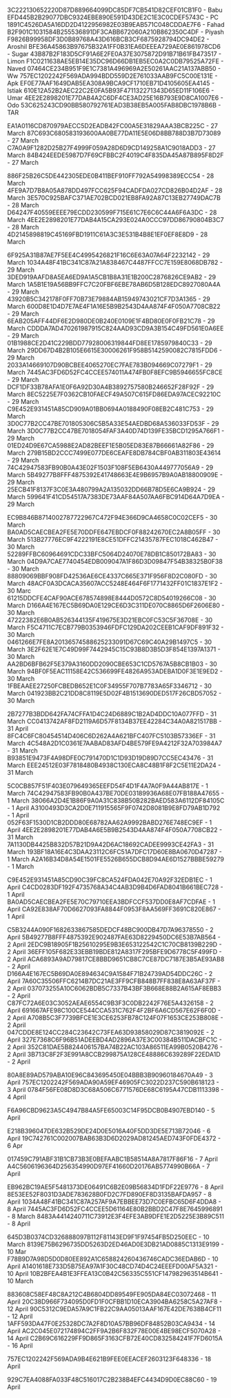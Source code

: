 3C222130652220D87D889664099DC85DF7CB541D82CEF01CB1F0 - Babu
EFD445B2B29077DBC9324EBE890E591D43DE2C1E3C0CDEF5743C - PC
1891C4526DA5A16DD2D4122956982E03B9EAB571C048CDDAE7F6 - Fahad
B2F901C1031584B255536891DF3CABB672060A210B862350C4DF - Piyash
F9826B99958DF3D0B89768A43D616BCB3CF6875928794DC94DE2 - Aroshil
BFE36A45863B97675B32A1FF0B31EA6DEEEA729AE0E861978CD6 - Sugar
43B87B2F183D5CF91A6E2FE0A37E3075872D91B71B61FB473517  - Limon
F1C0211638AE5EB14E35DC96D66DB1EB5EC0A2C0DB79525A72FE - Naved
07464CE234B951F9E1C7381A496969A2E50261AAC21A137ABB50 - Ww
757EC1202242F569ADA994BDD559D2E761033AAB9FC5C00E131E - Apk
EF0E77AAF1649DAB5EA308A9BCA9CF1710EB71D4105605EA4145 - Istiak
610E12A52B2AEC22C2E0FA5B93F471132271343D65ED11F106E6 - Umar
4EE2E2898201E77DAB4A2C6DF4CE3AD25E16B793E9D8CA1007E6 - Odo
53C625243CD90BB580792761EAD3B38EB5A005FAB8DBC1978B6B - TAR


EA1A0116CD870979AECC5D2EADB42FC00A5E31829AAA3BCB225C - 27 March
87C693C680583193600AA0BE77DA11E5E06D8BB788D3B7D73089 - 27 March
C7A0A9F1282D25B27F4999F059A28D6D9CD149258A1C9018ADD3 - 27 March
84B424EEDE5987D7F69CFBBC2F4019C4F835DA45A87B895F8D2F - 27 March

886F25B26C5DE442305EDE0B411BEF910FF792A54998389ECC54 - 28 March
4FE9A7D7B8A05A878DD497FCC625F94CADFDA027CD826B04D2AF - 28 March
3E570C925BAFC371AE702BCD021EB8FA92A87C13EB27749DAC7B - 28 March
D64247F40559EEEE79ECDD230599F715E61C7E6C6C44A6F6A3DC - 28 March
4EE2E2898201E77DAB4A15CA293E024A0CCC97DD86790804B3C7 - 28 March
4D2145898819C45169FBD1911C61A3C3E531B4B8E1EF0EF8E8D9 - 28 March

6F925A31B87AE7F5EE4C4995426821F16C6E63A07A64F2232142 - 29 March
1034A48F41BC341C87A21A838467C4487FFCC7E159E8068DB782 - 29 March
3DED919AAFD8A5EA6ED9A1A5CB1B8A31E1B200C2876826CE9AB2 - 29 March
1A5B1E19A56BB9FFC7C20FBF6EBE78AB6D5B128EDC8927080A4A - 29 March
43920B5C342178F0FF70B73E79884AB15949743021CF7D3A1365 - 29 March
600D8E1D4D7E7AE4F1A16E5B9B2543D4AA874F4F050A7708CB22 - 29 March
6EAB205AFF44DF6E2D980DE0B240E0109E1F4BD80E0F0FB21C78 - 29 March
CDDDA7AD470261987915C824AAD93CD9A3B154C49FD561E0A6EE - 29 March
01B1988CE2D41C229BDD77928006319844FD8EE1785979840C33 - 29 March
29DD67D4B2B105E6615E30006261F958B5142590082C7815FDD6 - 29 March
2033A14669107D90BCBEE4065270EC7FAE783B094669C07279F1 - 29 March
7445AC3FD6D52FC4CCEE574011A474FB0F8EFC9B5946655FC8CE - 29 March
DCF1DF33B78AFA1E0F6A92D30A4B3892757580B246652F28F92F - 29 March
8EC5225E7F0362CB10FAECF49A507C615FD86EDA97ACEC92210C - 29 March
C9E452E931451A85CD909A01BB0694A0188490F08EB2C481C753 - 29 March
3D0C77B2CC47BE701805306C5B5A33E54AEDBD68A536033FD53F - 29 March
3D0C77B2CC47BE7018054FAF3A40D74D139FE35BCD1295A766F1 - 29 March
01ED24D9E67CA5988E2AD82BEEF1E5B05ED83E87B66661A82F86 - 29 March
279B15BD2CCC7499E077DE6CEAFE8DB784CBF0AB311803E43614 - 29 March
74C42947583FB90B0A43E02F1503F108F5EB6430A449777056A9 - 29 March
5B49277B8FFF4875392E41748663E4E9B6957B9A0AB18800909E - 29 March
25ECB41F8137F3C0E3A480799A2A135032DD66B78D5E6CA9B924 - 29 March
599641F41CD54517A7383DE73AAF84A507AA6FBC914D64A7D9EA - 29 March

EC9B846B8714002787722967C472F94E366D9CA4658C0C02CEF5 - 30 March
BA0AD5CAECBEA2FE5E70DDFE647EBDCF0F88242670EC2A8B05FF - 30 March
513B27776EC9F4222191E8CE51DFFC21435787FEC1018C462B47 - 30 March
52289FFBC60964691CDC33BFC5064D24070E78DB1C850172BA83 - 30 March
04D9A7CAE7740454EDB009047A1F86D3D09847F54B38325B0F38 - 30 March
88809069BBF908FD42536AE6CE4337C665E371F956F8D2C080FD - 30 March
48ACF0A3DCACA35607ACC5248E464F6F1771432FF01C1837E1F2 - 30 Marc
61215DDCFE4CAF90ACE678574898E8444D0572C8D54019266C08 - 30 March
D166A4E167EC5B69DA0E129CE6D3C311DE070C8865D6F2606E80 - 30 March
47222382E6B0AB526344135F419675E3D21EBC0FC53C5F36708E - 30 March
F5C4711C7ECB779B0353946FDFC129DA202CEEB1CAF9DF891F32 - 30 March
0461266E7FE8A20136574588625233091D67C69C40A29B1497C5 - 30 March
3E2F62E1E7C49D99F7442945C15C93B8D3B5D3F854E1397A1371 - 30 March
AA2BD6BFB62F5E379A3160DD2090CBE653C1CD5767A5B8CB1B03 - 30 March
94BF0F5EAC11158E42C536699FE4826A953ADEBA1D0F3E1E9ED2 - 30 March
1FBEAAEE27250FCBEDB652E1C0F34955F707B7783A65F3346712 - 30 March
041923BB2C21DD8C8119E5D02F4B1513690DED517F26CBD57052 - 30 March


2B7277B3BDD642FA74CFFA1D4C24D6889C1B2AD4DDC10A077FFD - 31 March
CC0413742AF8FD2119A6D57F8134B37EE42284C34A0A821517BB - 31 April
8FC4C6FC80454514D406C6D262A4A621BFC407FC5103B57336EF - 31 March
4C548A2D1C0361E7AABAD83AFD4BE579FE9A4212F32A703984A7 - 31 March
B93851E9473F4A98DFE0C791470D1C1D93D19D89D7CC5EC43476 - 31 March
EEE24512E03F7818480B4938C130ECA8C48B1F8F2C5E11E2DA24 - 31 March

5C0CB857F51F403E079649365EEFD54F4D1F4A7A0F9A44AB817E - 1 March
74C42947583FB90B0A437BE70DE03189936A68E07FB188A47655 - 1 March
38066A2D4E1B86F9A0A31C838B50B282BAED583A6112DF84105C - 1 April
A3100493D3CA2D0E711915565F9F0742D8081B9E8FD79AB1D792 - 1 April
052F63F1530D1CB2DDD80E68782AA62A9992BABD276E748EC9EF - 1 April
4EE2E2898201E77DAB4A6E5B9B2543D4AA874F4F050A7708CB22 - 31 March
7A1130DB4425B832D57B21D9A42D6AC18692CADEE9993CE42FA3 - 31 March
193BF18A16E4C3DAA23112C6FC51A7DFC17D60E8BA0670D47287 - 1 March
A2A16B34D8A54E1501FE5526B655DCB8D94AE6D1527BBBE59279 - 1 March


C9E452E931451A85CD90C39FC8CA524FDA042E70A92F32EDB1EC - 1 April
C4CD0283DF192F4735768A34C4AB3D9B4D6FAD8041B661BEC728 - 1 April
BA0AD5CAECBEA2FE5E70C79710EEA3BDFCCF537DD0E8AF7CDFAE - 1 April
CA92E838AF70D6627093FA8844F0953F8AA569FF3691C820E867 - 1 April

C5B3244A090F1682633867585DEDCF48BC900DB47D7A96378550 - 2 April
5B49277B8FFF4875392E902487FAE63D8229450DC6E53B7AB564 - 2 April
2EDC9B18905F1B25610295E9B3E653122542C1C70CB8139B229D - 2 April
36EFF105F682E33EBB19BDE812A8317F295BFE9D6778C5F499FD - 2 April
ACA6893A9AD79817CE8BBD9651CB8C7CE87DC7187E3B5AE93AB8 - 2 April
D166A4E167EC5B69DA0E894634C9A1584F71B24739AD54DDC26C - 2 April 
7A60C35506FFC6214B7DC21AE3FF9CFB848B7FF838E8A63AF37F - 2 April
037073255A10C6062BDB5C7337B43BF3B668E88B2A615AF8EBB3 - 2 April
C87FC72A6E03C3052AEAE6554C9B3F3C0DB2242F76E5A4326158 - 2 April
691667AFE98C100CE544CCA531C762F4F2BF6A6CD567E62F6F0D - 2 April
A708B5C3F7739BFCE1E3CE6253FB78C124F07F1653CE253B808E - 2 April
047CDDE8E124CC284C23642C73FEA63D93858029D87C3819092E - 2 April
327E7368C6F96B51ADEEBD4AD2896A37E3C00384B511DACBFC1C - 2 April
352C81DAE5B824406157BA74B22AC103A86511EA99B0520B4276 - 2 April
3B713C8F2F3E991A8CCB299875A128CE48886C639289F22EDA1D - 2 April

80A8E89AD579ABA10E96C843695450E04BBB3B90960184670A49 - 3 April
757EC1202242F569ADA90A59EF46905FC3022D237C590B618123 - 3 April
0784F56FE08D8D3C68A506C6771576DE68C6195A47CDB1113398 - 4 April


F6A96CBD9623A5C4947B84A5FE65003C14F95DCB0B4907EBD140 - 5 April

E218B396047DE632B529DE24D0E5016A40F5DD3DE5E713B72046 - 6 April 
19C742761C002007BAB63B3D6D2029AD81245AED743F0FDE4372 - 6 Apr




017459C791ABF31B1CB73B3E0BEFAABC1B58514A8A7817F86F16 - 7 April
A4C5606196364D256354990D97EF41660D20176AB5774990B66A - 7 April

EB962BC19AE5F5481373DE06491C6B2E09B56834D1FDF22E9776 - 8 April
8E53EE52F8031D3ADE783628B0FD2C7FD890EF8D3135BAFDA957 - 8 April
1034A48F41BC341C87A257AF9A7EBBEE73D7C0EFBC65D6F4DDA8 - 8 April
7445AC3FD6D52FC4CCEE5D61164E80B2BBD2C47F8E7645996891 - 8 March
8483A4414240711C73912E3F4EFE3AB9DFE1E2D5225E3B89C511 - 8 April

645D3B0374CD326888097B112F81143ED9F1F97454FB5D250EEC - 10 March
8139E75B6296735DD5263D2ED46AD0E3DB21AD0885C1313E9199 - 10 Mar
F78B9D7A98D5D0D80EE892A1C658824260436746CADC36EDAB6D - 10 April 
A1401618E733D5B75EA97A1F30C48CD74D4C24EEEFD00AF5A321 - 10 April
10B2BFEA4B1E3FFEA13C0B42C56335C551CF147982963514B641 - 10 March

883608C58EF48C8A212C4B6804DD89549FE905DA84EC03072468 - 11 April
20C38D966F734095D0FD1F0CFBB1D10ECA3904BA6258C5A27AF8 - 12 April
90C5312C9EDA57A9C1FB22C9AA05013AAF167E42DE7638B4CF11 - 12 April
1AFF593DA47F0E25328DC7A2F8D10A57BB96DF84852B03CA9434 - 14 April
AC2C045E072174894C2FF9A2B6F832F78E00E4BE98ECF5070A28 - 14 April
C2B69C616229FF9D865F3163CFB72E40CD832584241F7FD6015A - 16 April

757EC1202242F569ADA9B4E621B9FEE0EEACEF2603123F648336 - 18 April

929C7EA4088FA033F48C516017C2B238B4EFC4434D9D0EC88C60 - 19 April
